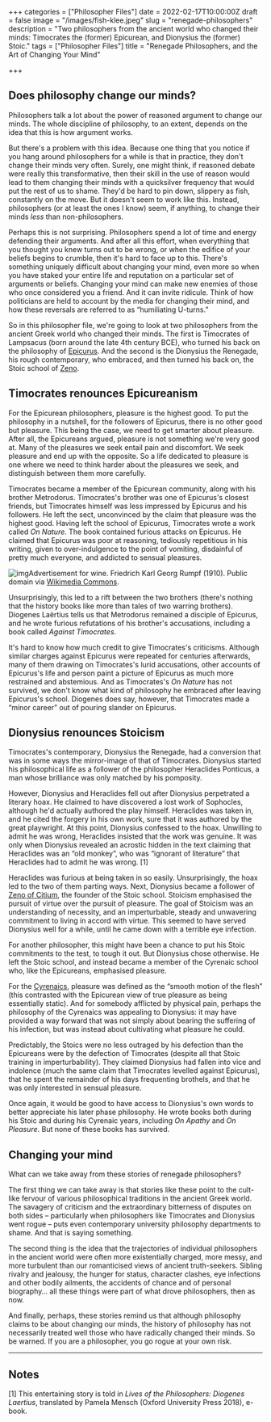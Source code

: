 +++
categories = ["Philosopher Files"]
date = 2022-02-17T10:00:00Z
draft = false
image = "/images/fish-klee.jpeg"
slug = "renegade-philosophers"
description = "Two philosophers from the ancient world who changed their minds: Timocrates the (former) Epicurean, and Dionysius the (former) Stoic."
tags = ["Philosopher Files"]
title = "Renegade Philosophers, and the Art of Changing Your Mind"

+++

## Does philosophy change our minds?

Philosophers talk a lot about the power of reasoned argument to change our minds.  The whole discipline of philosophy, to an extent, depends on the idea  that this is how argument works.

But there's a problem with this  idea. Because one thing that you notice if you hang around philosophers  for a while is that in practice, they don't change their minds very  often. Surely, one might think, if reasoned debate were really this  transformative, then their skill in the use of reason would lead to them changing their minds with a quicksilver frequency that would put the  rest of us to shame. They'd be hard to pin down, slippery as fish,  constantly on the move. But it doesn't seem to work like this. Instead,  philosophers (or at least the ones I know) seem, if anything, to change  their minds *less* than non-philosophers. 

Perhaps this is  not surprising. Philosophers spend a lot of time and energy defending  their arguments. And after all this effort, when everything that you  thought you knew turns out to be wrong, or when the edifice of your  beliefs begins to crumble, then it's hard to face up to this. There's  something uniquely difficult about changing your mind, even more so when you have staked your entire life and reputation on a particular set of  arguments or beliefs. Changing your mind can make new enemies of those  who once considered you a friend. And it can invite ridicule. Think of  how politicians are held to account by the media for changing their  mind, and how these reversals are referred to as “humiliating U-turns.”

So in this philosopher file, we're going to look at two philosophers from  the ancient Greek world who changed their minds. The first is Timocrates of Lampsacus (born around the late 4th century BCE), who turned his  back on the philosophy of [Epicurus](/epicurus). And the second is the Dionysius the Renegade, his rough contemporary,  who embraced, and then turned his back on, the Stoic school of [Zeno](/zeno-of-citium).

## Timocrates renounces Epicureanism

For the Epicurean philosophers, pleasure is the highest good. To put the  philosophy in a nutshell, for the followers of Epicurus, there is no  other good but pleasure. This being the case, we need to get smarter  about pleasure. After all, the Epicureans argued, pleasure is not  something we're very good at. Many of the pleasures we seek entail pain  and discomfort. We seek pleasure and end up with the opposite. So a life dedicated to pleasure is one where we need to think harder about the  pleasures we seek, and distinguish between them more carefully.

Timocrates became a member of the Epicurean community, along with his brother  Metrodorus. Timocrates's brother was one of Epicurus's closest friends,  but Timocrates himself was less impressed by Epicurus and his followers. He left the sect, unconvinced by the claim that pleasure was the  highest good. Having left the school of Epicurus, Timocrates wrote a  work called *On Nature.* The book contained furious attacks on  Epicurus. He claimed that Epicurus was poor at reasoning, tediously  repetitious in his writing, given to over-indulgence to the point of  vomiting, disdainful of pretty much everyone, and addicted to sensual  pleasures.

![img](/images/wine-drinking.jpg)Advertisement for wine. Friedrich Karl Georg Rumpf (1910). Public domain via [Wikimedia Commons](https://commons.wikimedia.org/wiki/File:Fritz_Rumpf_(1888-1949)_-_Söhnlein_Rheingold,_c._1910.jpg).

Unsurprisingly, this led to a rift between the two brothers (there's nothing that the  history books like more than tales of two warring brothers). Diogenes  Laërtius tells us that Metrodorus remained a disciple of Epicurus, and  he wrote furious refutations of his brother's accusations, including a  book called *Against Timocrates*.

It's hard to know how  much credit to give Timocrates's criticisms. Although similar charges  against Epicurus were repeated for centuries afterwards, many of them  drawing on Timocrates's lurid accusations, other accounts of Epicurus's  life and person paint a picture of Epicurus as much more restrained and  abstemious. And as Timocrates's *On Nature* has not survived, we  don't know what kind of philosophy he embraced after leaving Epicurus's  school. Diogenes does say, however, that Timocrates made a “minor  career” out of pouring slander on Epicurus.

## Dionysius renounces Stoicism

Timocrates's contemporary, Dionysius the Renegade, had a conversion that was in some ways the mirror-image of that of Timocrates. Dionysius started his  philosophical life as a follower of the philosopher Heraclides Ponticus, a man whose brilliance was only matched by his pomposity.

However, Dionysius and Heraclides fell out after Dionysius perpetrated a  literary hoax. He claimed to have discovered a lost work of Sophocles,  although he'd actually authored the play himself. Heraclides was taken  in, and he cited the forgery in his own work, sure that it was authored  by the great playwright. At this point, Dionysius confessed to the hoax. Unwilling to admit he was wrong, Heraclides insisted that the work was  genuine. It was only when Dionysius revealed an acrostic hidden in the  text claiming that Heraclides was an “old monkey”, who was “ignorant of  literature” that Heraclides had to admit he was wrong. [1]

Heraclides was furious at being taken in so easily. Unsurprisingly, the hoax led  to the two of them parting ways. Next, Dionysius became a follower of [Zeno of Citium](/zeno-of-citium), the founder of the Stoic school. Stoicism emphasised the pursuit of  virtue over the pursuit of pleasure. The goal of Stoicism was an  understanding of necessity, and an imperturbable, steady and unwavering  commitment to living in accord with virtue. This seemed to have served  Dionysius well for a while, until he came down with a terrible eye  infection.

For another philosopher, this might have been a chance  to put his Stoic commitments to the test, to tough it out. But Dionysius chose otherwise. He left the Stoic school, and instead became a member  of the Cyrenaic school who, like the Epicureans, emphasised pleasure.

For the [Cyrenaics](/arete), pleasure was defined as the “smooth motion of the flesh” (this  contrasted with the Epicurean view of true pleasure as being essentially static). And for somebody afflicted by physical pain, perhaps the  philosophy of the Cyrenaics was appealing to Dionysius: it may have  provided a way forward that was not simply about bearing the suffering  of his infection, but was instead about cultivating what pleasure he  could. 

Predictably, the Stoics were no less outraged by his  defection than the Epicureans were by the defection of Timocrates  (despite all that Stoic training in imperturbability). They claimed  Dionysius had fallen into vice and indolence (much the same claim that  Timocrates levelled against Epicurus), that he spent the remainder of  his days frequenting brothels, and that he was only interested in  sensual pleasure. 

Once again, it would be good to have access to  Dionysius's own words to better appreciate his later phase philosophy.  He wrote books both during his Stoic and during his Cyrenaic years,  including *On Apathy* and *On Pleasure*. But none of these books has survived. 

## Changing your mind

What can we take away from these stories of renegade philosophers?

The first thing we can take away is that stories like these point to the  cult-like fervour of various philosophical traditions in the ancient  Greek world. The savagery of criticism and the extraordinary bitterness  of disputes on both sides – particularly when philosophers like  Timocrates and Dionysius went rogue – puts even contemporary university  philosophy departments to shame. And that is saying something.

The second thing is the idea that the trajectories of individual  philosophers in the ancient world were often more existentially charged, more messy, and more turbulent than our romanticised views of ancient  truth-seekers. Sibling rivalry and jealousy, the hunger for status,  character clashes, eye infections and other bodily ailments, the  accidents of chance and of personal biography… all these things were  part of what drove philosophers, then as now.

And finally,  perhaps, these stories remind us that although philosophy claims to be  about changing our minds, the history of philosophy has not necessarily  treated well those who have radically changed their minds. So be warned. If you are a philosopher, you go rogue at your own risk.

------

## Notes

[1] This entertaining story is told in *Lives of the Philosophers: Diogenes Laertius*, translated by Pamela Mensch (Oxford University Press 2018), e-book.
